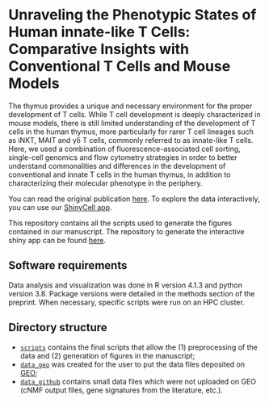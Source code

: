 # Unraveling the Phenotypic States of Human innate-like T Cells: Comparative Insights with Conventional T Cells and Mouse Models

The thymus provides a unique and necessary environment for the proper development of T cells. While T cell development is deeply characterized in mouse models, there is still limited understanding of the development of T cells in the human thymus, more particularly for rarer T cell lineages such as iNKT, MAIT and &gamma;&delta; T cells, commonly referred to as innate-like T cells. Here, we used a combination of fluorescence-associated cell sorting, single-cell genomics and flow cytometry strategies in order to better understand commonalities and differences in the development of conventional and innate T cells in the human thymus, in addition to characterizing their molecular phenotype in the periphery.

You can read the original publication [here](https://doi.org/10.1016/j.celrep.2024.114705). To explore the data interactively, you can use our [ShinyCell app](http://xspeciestcells.cshl.edu/).

This repository contains all the scripts used to generate the figures contained in our manuscript. The repository to generate the interactive shiny app can be found [here](https://github.com/meyer-lab-cshl/xspeciestcells-shiny).


## Software requirements

Data analysis and visualization was done in R version 4.1.3 and python version 3.8. Package versions were detailed in the methods section of the preprint. When necessary, specific scripts were run on an HPC cluster.

## Directory structure

- [`scripts`](./scripts/) contains the final scripts that allow the (1) preprocessing of the data and (2) generation of figures in the manuscript;
- [`data_geo`](./data_geo) was created for the user to put the data files deposited on [GEO](https://www.ncbi.nlm.nih.gov/geo/query/acc.cgi?acc=GSE249684);
- [`data_github`](./data_github) contains small data files which were not uploaded on GEO (cNMF output files, gene signatures from the literature, etc.).

